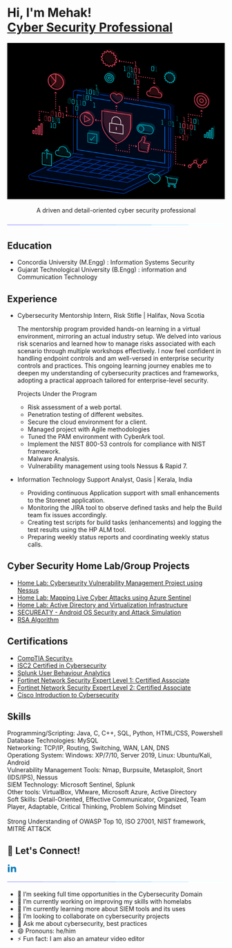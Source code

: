 <h1>Hi, I'm Mehak! <br/><a href="https://www.linkedin.com/in/mehak-security/">Cyber Security Professional</a></h1>

<p align="center">
  <img src="https://github.com/mehakashik/mehakashik/blob/main/assets/Computer-Animation-black.gif">
</p>

<p align="center"> A driven and detail-oriented cyber security professional </p>

<p  align="center">
<img src="https://github.com/mehakashik/mehakashik/blob/main/assets/line-neon.gif">             
</p>

<h2>Education </h2>

- Concordia University (M.Engg) : Information Systems Security <br>
- Gujarat Technological University (B.Engg) : information and Communication Technology

<h2>Experience</h2>

- Cybersecurity Mentorship Intern, Risk Stifle | Halifax, Nova Scotia <br>
 
  The mentorship program provided hands-on learning in a virtual environment, mirroring an actual industry setup. We delved into various risk scenarios and learned how to manage risks associated with each scenario through multiple workshops effectively. I now feel confident in handling endpoint controls and am well-versed in enterprise security controls and practices. This ongoing learning journey enables me to deepen my understanding of cybersecurity practices and frameworks, adopting a practical approach tailored for enterprise-level security.

  Projects Under the Program 
  - Risk assessment of a web portal. 
  - Penetration testing of different websites. 
  - Secure the cloud environment for a client. 
  - Managed project with Agile methodologies
  - Tuned the PAM environment with CyberArk tool.
  - Implement the NIST 800-53 controls for compliance with NIST framework.
  - Malware Analysis.
  - Vulnerability management using tools Nessus & Rapid 7.

- Information Technology Support Analyst, Oasis | Kerala, India <br>
  - Providing continuous Application support with small enhancements to the Storenet application.
  - Monitoring the JIRA tool to observe defined tasks and help the Build team fix issues accordingly.
  - Creating test scripts for build tasks (enhancements) and logging the test results using the HP ALM tool.
  - Preparing weekly status reports and coordinating weekly status calls.


<h2>Cyber Security Home Lab/Group Projects</h2>

- [Home Lab: Cyberseurity Vulnerability Management Project using Nessus](https://github.com/mehakashik/Cybersecurity-Vulnerability-Management-Project-using-Nessus)
- [Home Lab: Mapping Live Cyber Attacks using Azure Sentinel](https://github.com/mehakashik/Mapping-Live-Cyber-Attacks-Using-Azure-Sentinel)
- [Home Lab: Active Directory and Virtualization Infrastructure](https://github.com/mehakashik/Active-Directory-and-Virtualization-Infrastructure)
- [SECUREATY - Android OS Security and Attack Simulation](https://github.com/mehakashik/SecurEaty)
- [RSA Algorithm](https://github.com/mehakashik/RSA-Algorithm)


<h2>Certifications</h2>

- [CompTIA Security+](https://www.credly.com/badges/9fd1d2bd-afaf-4ba9-859e-0ff483615615/public_url) 
- [ISC2 Certified in Cybersecurity](https://www.credly.com/badges/66ba3ceb-1d30-4e3a-a54c-ed76d506e0f7/public_url)
- [Splunk User Behaviour Analytics](https://education.splunk.com/award/completion/676d4123-647e-34bf-9e65-d7b42e005560.)
- [Fortinet Network Security Expert Level 1: Certified Associate](https://training.fortinet.com/mod/customcert/verify_certificate.php)
- [Fortinet Network Security Expert Level 2: Certified Associate](https://training.fortinet.com/mod/customcert/verify_certificate.php)
- [Cisco Introduction to Cybersecurity](https://www.credly.com/earner/earned/badge/50126b67-ab0b-4bb6-8cef-7b0cdcaffe2e)

<h2>Skills</h2>
Programming/Scripting:          Java, C, C++, SQL, Python, HTML/CSS, Powershell <br>
Database Technologies:          MySQL <br>
Networking:                     TCP/IP, Routing, Switching, WAN, LAN, DNS <br>
Operationg System:              Windows: XP/7/10, Server 2019, Linux: Ubuntu/Kali, Android <br>
Vulnerability Management Tools: Nmap, Burpsuite, Metasploit, Snort (IDS/IPS), Nessus <br>
SIEM Technology:                Microsoft Sentinel, Splunk <br>
Other tools:                    VirtualBox, VMware, Microsoft Azure, Active Directory <br>
Soft Skills:                    Detail-Oriented, Effective Communicator, Organized, Team Player, Adaptable, Critical Thinking, Problem Solving Mindset <br>
<br>
Strong Understanding of OWASP Top 10, ISO 27001, NIST framework, MITRE ATT&CK

<h2> 🔗 Let's Connect!</h2>

[<img align="left" alt="mehakashik | LinkedIn" width="22px" src="https://github.com/mehakashik/mehakashik/blob/main/assets/linkedin.png" />][linkedin]

[linkedin]: https://www.linkedin.com/in/mehakinfosec/
<br>
<p  align="center">
<img src="https://github.com/mehakashik/mehakashik/blob/main/assets/line-neon.gif">             
</p>

- 🤔 I’m seeking full time opportunities in the Cybersecurity Domain
- 🔭 I’m currently working on improving my skills with homelabs
- 🌱 I’m currently learning more about SIEM tools and its uses
- 👯 I’m looking to collaborate on cybersecurity projects
- 💬 Ask me about cybersecurity, best practices
- 😄 Pronouns: he/him
- ⚡ Fun fact: I am also an amateur video editor


[def]: https://github.com/mehakashik/SecurEaty